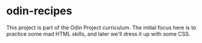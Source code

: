 # odin-recipes
This project is part of the Odin Project curriculum. The initial focus here is to practice some mad HTML skills, and later we'll dress it up with some CSS.